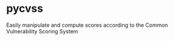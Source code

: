 pycvss
======

Easily manipulate and compute scores according to the Common Vulnerability Scoring System
